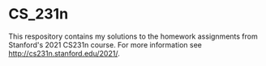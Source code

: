 # CS_231n

This respository contains my solutions to the homework assignments from Stanford's 2021 CS231n course. For more information see http://cs231n.stanford.edu/2021/.
